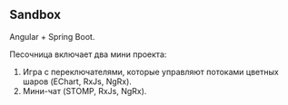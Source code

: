 ## Sandbox

Angular + Spring Boot.

Песочница включает два мини проекта:
1. Игра с переключателями, которые управляют потоками цветных шаров (EChart, RxJs, NgRx).
2. Мини-чат (STOMP, RxJs, NgRx).